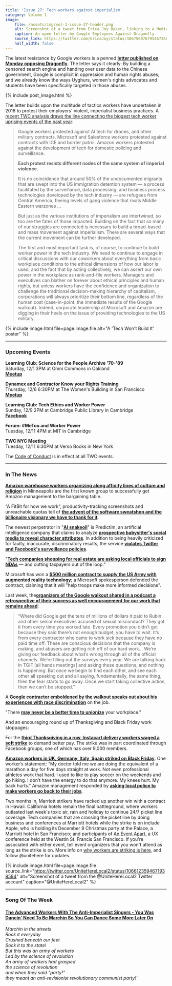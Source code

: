 ```yaml
---
title: 'Issue 27: Tech workers against imperialism'
category: Volume 1
image:
    file: /assets/img/vol-1-issue-27-header.png
    alt: Screenshot of a tweet from Erica Joy Baker, linking to a Medium post by Google employees protesting Dragonfly
    caption: An open letter by Google Employees Against Dragonfly
    source_link: https://twitter.com/EricaJoy/status/1067560767954673664
    half_width: false
---
```


<!-- Content imported from: https://mailchi.mp/85f3fb754a63/tech-workers-coalition-update-1289069?e=dbff030191 -->

The latest resistance by Google workers is a penned [**letter published on Monday opposing Dragonfly**](https://medium.com/@googlersagainstdragonfly/we-are-google-employees-google-must-drop-dragonfly-4c8a30c5e5eb). The letter says it clearly: By building a censored search engine and handing over user data to the Chinese government, Google is complicit in oppression and human rights abuses; and we already know the ways Uyghurs, women's rights advocates and students have been specifically targeted in those abuses.

<!--excerpt-->

{% include post_image.html %}

The letter builds upon the multitude of tactics&nbsp;workers have undertaken in 2018 to protest their employers' violent, imperialist business practices. A [recent TWC analysis draws the line connecting the biggest tech worker uprising events of the past year](https://medium.com/tech-workers-coalition/tech-workers-against-imperialism-2d8024e461a7):
 
> Google workers protested against AI tech for drones, and other military contracts. Microsoft and Salesforce workers protested against contracts with ICE and border patrol. Amazon workers protested against the development of tech for domestic policing and surveillance.
>
> **Each protest resists different nodes of the same system of imperial violence.**
>
> It is no coincidence that around 50% of the undocumented migrants that are swept into the US immigration detention system — a process facilitated by the surveillance, data processing, and business process technologies developed by the tech industry — are refugees from Central America, fleeing levels of gang violence that rivals Middle Eastern warzones …
>
> But just as the various institutions of imperialism are intertwined, so too are the fates of those impacted. Building on the fact that so many of our struggles are connected is necessary to build a broad-based and mass movement against imperialism. There are several ways that the current movement can be further developed.
>
> The first and most important task is, of course, to continue to build worker power in the tech industry. We need to continue to engage in critical discussions with our coworkers about everything from basic workplace conditions to the ethical dimensions of how our labor is used, and the fact that by acting collectively, we can assert our own power in the workplace as rank-and-file workers. Managers and executives can blather on forever about ethical principles and human rights, but unless workers have the confidence and organization to challenge the traditional decision-making hierarchy of capitalism, corporations will always prioritize their bottom line, regardless of the human cost (case-in-point: the immediate results of the Google walkout). Indeed, corporate leadership at Microsoft and Amazon are digging in their heels on the issue of providing technologies to the US military.

{% include image.html
    file=page.image.file
    alt="A 'Tech Won't Build It' poster"
%}

***

###  Upcoming Events

 **Learning Club: Science for the People Archive '70-'89**  
Saturday, 12/1 3PM at Omni Commons in Oakland  
[**Meetup**](https://www.meetup.com/Tech-Workers-Coalition/events/256062613/)  
  
**Dynamex and Contractor Know your Rights Training**  
Thursday, 12/6 6:30PM at The Women's Building in San Francisco  
[**Meetup**](https://www.meetup.com/Tech-Workers-Coalition/events/256382433/)  
  
**Learning Club: Tech Ethics and Worker Power**  
Sunday, 12/9 2PM at Cambridge Public Library in Cambridge  
[**Facebook**](https://www.facebook.com/events/736431466724610/)  
  
**Forum: #MeToo and Worker Power**  
Tuesday, 12/11 4PM at MIT in Cambridge  
  
**TWC NYC Meeting**  
Tuesday, 12/11 6:30PM at Verso Books in New York

The [Code of Conduct](https://techworkerscoalition.org/community-guide/) is in effect at all TWC events.

***

###  In The News

[**Amazon warehouse workers organizing along affinity lines of culture and religion**](https://www.seattletimes.com/business/somali-workers-in-minnesota-force-amazon-to-negotiate/%20) in Minneapolis are the first known group to successfully get Amazon management to the bargaining table.  
  
“A FitBit for how we work”, productivity-tracking screenshots and unreachable quotas tell of [**the advent of the software sweatshop and the billionaire visionary we have to thank for it**](https://www.forbes.com/sites/nathanvardi/2018/11/19/how-a-mysterious-tech-billionaire-created-two-fortunesand-a-global-software-sweatshop/#8dc58c16cffe).  
  
The newest perpetrator in "[**AI snakeoil**](https://boingboing.net/2018/11/26/ducking-stool-2-0.html)" is Predictim, an artificial intelligence company that claims to analyze [**prospective babysitter's social media to reveal character attributes**](https://www.washingtonpost.com/technology/2018/11/16/wanted-perfect-babysitter-must-pass-ai-scan-respect-attitude/?noredirect=on&utm_term=.b816e9efd874). In addition to being heavily criticized for faulty, inaccurate, discriminatory results, the service [**violates Twitter and Facebook's surveillance policies**](https://www.washingtonpost.com/technology/2018/11/27/facebook-twitter-crack-down-ai-babysitter-rating-service/?utm_term=.bc6d393115c5).  
  
"[**Tech companies shopping for real estate are asking local officials to sign NDAs**](https://www.buzzfeednews.com/article/carolineodonovan/amazon-hq2-google-foxconn-secret-nda-real-estate-deals) — and cutting taxpayers out of the loop."  
  
Microsoft has won a [**$500 million contract to supply the US Army with augmented reality technology**](https://www.reuters.com/article/us-mircosoft-contract-idUSKCN1NY054); a Microsoft spokesperson defended the contract, claiming that it&nbsp;will "help troops make more informed decisions".  
  
Last week, the[**organizers of the Google walkout shared in a podcast a retrospective of their success as well encouragement for our work that remains ahead**](https://www.recode.net/2018/11/21/18105719/google-walkout-real-change-organizers-protest-discrimination-kara-swisher-recode-decode-podcast%20):  

> “Where did Google get the tens of millions of dollars it paid to Rubin and other senior executives accused of sexual misconduct? They got it from every time you worked late. Every promotion you didn’t get because they said there’s not enough budget, you have to wait. It’s from every contractor who came to work sick because they have no paid time off. These are conscious decisions that the company is making, and abusers are getting rich off of our hard work... We’re giving our feedback about what’s wrong through all of the official channels. We’re filling out the surveys every year. We are talking back in TGIF [all hands meetings] and asking these questions, and nothing is happening. But once we begin to find each other, and see each other all speaking out and all saying, fundamentally, the same thing, then the fear starts to go away. Once we start taking collective action, then we can’t be stopped.”

A [**Google contractor emboldened by the walkout speaks out about his experiences with race discrimination**](https://www.theguardian.com/technology/2018/nov/25/google-settled-racism-case-from-contractor-treated-like-a-terrorist) on the job.

"There [**may never be a better time to unionize**](https://splinternews.com/you-may-never-see-a-better-time-to-unionize-your-workpl-1830588017) your workplace."  
  
And an encouraging round up of Thanksgiving and Black Friday work stoppages:&nbsp;

For the [**third Thanksgiving in a row, Instacart delivery workers waged a soft strike**](https://www.buzzfeednews.com/article/carolineodonovan/instacart-delivery-workers-strike-gig-workers-labor-movement) to demand better pay. The strike was in part coordinated through Facebook groups, one of which has over 9,000 members. &nbsp;  
  
[**Amazon workers in UK, Germany, Italy, Spain striked on Black Friday**](https://gizmodo.com/amazon-workers-across-europe-protest-black-friday-citi-1830622250). One worker’s statement: “My doctor told me we are doing the equivalent of a marathon a day for five days straight at work. Not even professional athletes work that hard. I used to like to play soccer on the weekends and go hiking. I don’t have the energy to do that anymore. My knees hurt. My back hurts.” Amazon management responded by [**asking local police to make workers go back to their jobs**](https://www.businessinsider.com/amazon-asked-police-in-spain-to-intervene-warehouse-strike-2018-11).  
  
Two months in, Marriott strikers have racked up another win with a contract in Hawaii. California hotels remain&nbsp;the final battleground, where workers outlasted&nbsp;last week's toxic air, rain and holiday to continue 24/7 picket line coverage. Tech companies that are crossing the picket line by doing business and conferences at Marriott hotels while the strike is on include Apple, who is holding its December 8&nbsp;Christmas party at the Palace, a Marriott hotel in San Francisco; and participants of&nbsp;[An Event Apart](https://aneventapart.com/), a UX conference held at the Westin St. Francis San Francisco. If you're associated with either event, tell event organizers that you won't attend as long as the strike is on.&nbsp;More info on [why workers are striking is here](https://www.huffingtonpost.com/entry/marriott-strike-hawaii-san-francisco-boston_us_5bf4ffa4e4b0eb6d93099dd9), and follow @unitehere for updates.

{% include image.html
    file=page.image.file
    source_link="https://twitter.com/UniteHereLocal2/status/1066123594671939584"
    alt="Screenshot of a tweet from the @UniteHereLocal2 Twitter account"
    caption="@UniteHereLocal2"
%}

***

### Song Of The Week

#### [The Advanced Workers With The Anti-Imperialist Singers - You Was Dancin' Need To Be Marchin So You Can Dance Some More Later On](https://www.youtube.com/watch?v=x5RAvDZZyCI&fbclid=IwAR0H7we_jtJ08CmAVkMEgNT7YbYFMynR0o04-F3hizFGo87PKXTiZaTkjgM)
  
_Marchin in the streets&nbsp;_  
_Rock it&nbsp;everyday_  
_Crushed beneath our feet_  
_Sock it to the state!_  
_But this was an army of workers_  
_Led by the science of revolution_  
_An army of workers had grasped_  
_the science of revolution_  
_and when they said "party!"_  
_they meant an anti-revisionist revolutionary communist party!'_  
